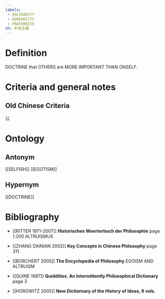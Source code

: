 ```yaml
---
labels: 
 - SOLIDARITY
 - GENEROSITY
 - FRATERNITE
zh: 利他主義
---
```


# Definition
DOCTRINE that OTHERS are MORE IMPORTANT THAN ONSELF.
# Criteria and general notes
## Old Chinese Criteria
公
# Ontology

## Antonym
[[SELFISH]]
[[EGOTISM]]
## Hypernym
[[DOCTRINE]]
# Bibliography
- [[RITTER 1971-2007]]
**Historisches Woerterbuch der Philosophie** page 1.200
ALTRUISMUS
- [[ZHANG DAINIAN 2002]]
**Key Concepts in Chinese Philosophy** page 311

- [[BORCHERT 2005]]
**The Encyclopedia of Philosophy** 
EGOISM AND ALTRUISM
- [[QUINE 1987]]
**Quiddities. An Intermittently Philosophical Dictionary** page 3

- [[HOROWITZ 2005]]
**New Dictiornary of the History of Ideas, 6 vols.** 
